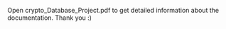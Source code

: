 Open crypto_Database_Project.pdf to get detailed information about the documentation. 
Thank you :)
